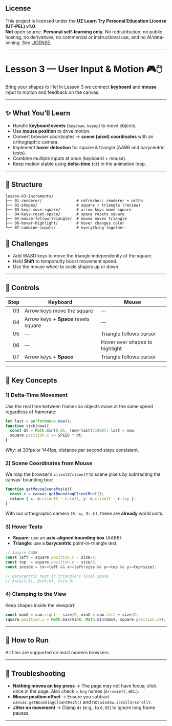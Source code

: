 ## License
This project is licensed under the **UZ Learn Try Personal Education License (UT-PEL) v1.0**.  
**Not** open source. **Personal self-learning only.** No redistribution, no public hosting, no derivatives, no commercial or instructional use, and no AI/data-mining. See [LICENSE](./LICENSE).

---

# Lesson 3 — User Input & Motion 🎮🖱️

Bring your shapes to life! In Lesson 3 we connect **keyboard** and **mouse** input to motion and feedback on the canvas.

---

## ✨ What You’ll Learn
- Handle **keyboard events** (`keydown`, `keyup`) to move objects.
- Use **mouse position** to drive motion.
- Convert browser coordinates → **scene (pixel) coordinates** with an orthographic camera.
- Implement **hover detection** for square & triangle (AABB and barycentric tests).
- Combine multiple inputs at once (keyboard + mouse).
- Keep motion stable using **delta-time** (`dt`) in the animation loop.

---

## 📂 Structure
```
lesson-03-increments/
├── 01-renderer/               # refresher: renderer + ortho
├── 02-shapes/                 # square + triangle (review)
├── 03-keys-move-square/       # arrow keys move square
├── 04-keys-reset-space/       # space resets square
├── 05-mouse-follow-triangle/  # mouse moves triangle
├── 06-hover-highlight/        # hover changes color
└── 07-combine-inputs/         # everything together
```

## 💪 Challenges
- Add WASD keys to move the triangle independently of the square.
- Hold **Shift** to temporarily boost movement speed.
- Use the mouse wheel to scale shapes up or down.

---

## 🧭 Controls
| Step | Keyboard | Mouse |
|-----:|---------|-------|
| 03   | Arrow keys move the square | — |
| 04   | Arrow keys + **Space** resets square | — |
| 05   | — | Triangle follows cursor |
| 06   | — | Hover over shapes to highlight |
| 07   | Arrow keys + **Space** | Triangle follows cursor |

---

## 🧠 Key Concepts

### 1) Delta-Time Movement
Use the real time between frames so objects move at the same speed regardless of framerate:
```js
let last = performance.now();
function tick(now){
  const dt = Math.min(0.05, (now-last)/1000); last = now;
  square.position.x += SPEED * dt;
}
```
*Why:* at 30fps or 144fps, distance per second stays consistent.

### 2) Scene Coordinates from Mouse
We map the browser’s `clientX/clientY` to scene pixels by subtracting the canvas’ bounding box:
```js
function getMouseScenePos(e){
  const r = canvas.getBoundingClientRect();
  return { x: e.clientX - r.left, y: e.clientY - r.top };
}
```
With our orthographic camera `(0..w, 0..h)`, these are **already** world units.

### 3) Hover Tests
- **Square**: use an **axis-aligned bounding box** (AABB).
- **Triangle**: use a **barycentric** point-in-triangle test.

```js
// Square AABB
const left = square.position.x - size/2;
const top  = square.position.y - size/2;
const inside = (x>=left && x<=left+size && y>=top && y<=top+size);
```

```js
// Barycentric test in triangle's local space
// A=(w/2,0), B=(0,h), C=(w,h)
```

### 4) Clamping to the View
Keep shapes inside the viewport:
```js
const maxX = cam.right - size/2, minX = cam.left + size/2;
square.position.x = Math.max(minX, Math.min(maxX, square.position.x));
```

---

## 🚀 How to Run
All files are supported on most modern browsers.

---

## 🧩 Troubleshooting
- **Nothing moves on key press** → The page may not have focus; click once in the page. Also check `e.key` names (`ArrowLeft`, etc.).  
- **Mouse position offset** → Ensure you subtract `canvas.getBoundingClientRect()` and not `window.scrollX/scrollY`.  
- **Jitter on movement** → Clamp `dt` (e.g., to `0.05`) to ignore long frame pauses.

---
